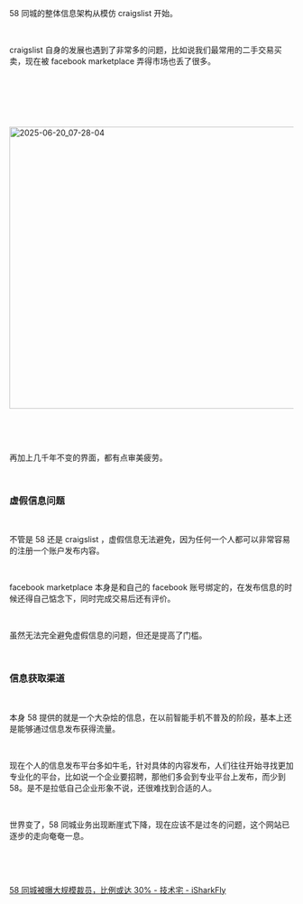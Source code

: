<p>58 同城的整体信息架构从模仿 craigslist 开始。</p> <br><p>craigslist 自身的发展也遇到了非常多的问题，比如说我们最常用的二手交易买卖，现在被 facebook marketplace 弄得市场也丢了很多。</p> <br><p></p> <br><p></p> <br><p class="img-center"><a href="https://cdn.isharkfly.com/com-isharkfly-www/discourse-uploads/original/3X/1/5/1539b6c491c35064d54b76372870c7570841aaaa.jpeg" rel="nofollow"><img alt="2025-06-20_07-28-04" height="500" src="https://i-blog.csdnimg.cn/img_convert/d481995d28c071add31b5132910adfe8.jpeg" width="521" /></a></p> <br><p></p> <br><p>再加上几千年不变的界面，都有点审美疲劳。</p> <br><h3>虚假信息问题</h3> <br><p>不管是 58 还是 craigslist ，虚假信息无法避免，因为任何一个人都可以非常容易的注册一个账户发布内容。</p> <br><p>facebook marketplace 本身是和自己的 facebook 账号绑定的，在发布信息的时候还得自己惦念下，同时完成交易后还有评价。</p> <br><p>虽然无法完全避免虚假信息的问题，但还是提高了门槛。</p> <br><h3>信息获取渠道</h3> <br><p>本身 58 提供的就是一个大杂烩的信息，在以前智能手机不普及的阶段，基本上还是能够通过信息发布获得流量。</p> <br><p>现在个人的信息发布平台多如牛毛，针对具体的内容发布，人们往往开始寻找更加专业化的平台，比如说一个企业要招聘，那他们多会到专业平台上发布，而少到 58。是不是拉低自己企业形象不说，还很难找到合适的人。</p> <br><p>世界变了，58 同城业务出现断崖式下降，现在应该不是过冬的问题，这个网站已逐步的走向奄奄一息。</p> <br><p></p> <br><p><a href="https://www.isharkfly.com/t/58-30/17486" rel="nofollow" title="58 同城被曝大规模裁员，比例或达 30% - 技术宅 - iSharkFly">58 同城被曝大规模裁员，比例或达 30% - 技术宅 - iSharkFly</a></p>